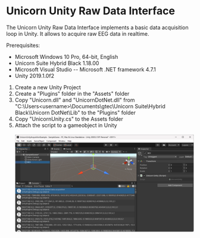 # Unicorn Unity Raw Data Interface

The Unicorn Unity Raw Data Interface implements a basic data acquisition loop in Unity. It allows to acquire raw EEG data in realtime.

Prerequisites:
- Microsoft Windows 10 Pro, 64-bit, English
- Unicorn Suite Hybrid Black 1.18.00
- Microsoft Visual Studio
-- Microsoft .NET framework 4.7.1
- Unity 2019.1.0f2

[screenshot]: https://github.com/unicorn-bi/Unicorn-Suite-Hybrid-Black/blob/master/Unicorn%20.NET%20API/UnicornUnityRawDataInterface/Images/1.png "Screenshot"

1. Create a new Unity Project
2. Create a "Plugins" folder in the "Assets" folder
3. Copy "Unicorn.dll" and "UnicornDotNet.dll" from "C:\Users\<username>\Documents\gtec\Unicorn Suite\Hybrid Black\Unicorn DotNet\Lib" to the "Plugins" folder
4. Copy "UnicornUnity.cs" to the Assets folder
5. Attach the script to a gameobject in Unity <br><br>
![alt text][screenshot]